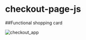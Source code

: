 # checkout-page-js

##Functional shopping card



![checkout_app](https://user-images.githubusercontent.com/102031418/190999623-8bded6dd-1bff-4031-8b27-5963a4e5080f.gif)
